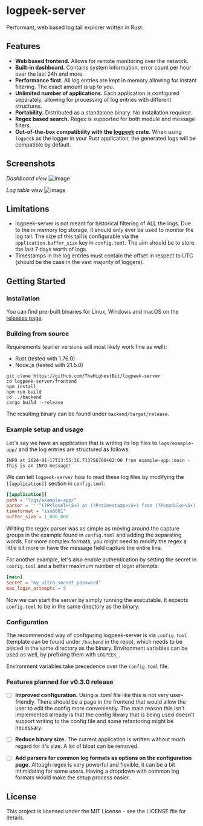 # logpeek-server

Performant, web based log tail explorer written in Rust.

## Features

- **Web based frontend.** Allows for remote monitoring over the network.
- **Built-in dashboard.** Contains system information, error count per hour over the last 24h and more.
- **Performance first.** All log entries are kept in memory allowing for instant filtering. The exact amount is up to you.
- **Unlimited number of applications.** Each application is configured separately, allowing for processing of log entries with different structures.
- **Portability.** Distributed as a standalone binary. No installation required.
- **Regex based search.** Regex is supported for both module and message filters.
- **Out-of-the-box compatibility with the [logpeek] crate.** When using `logpeek` as the logger in your Rust application, the generated logs will be compatible by default.

[logpeek]: https://crates.io/crates/logpeek

## Screenshots
*Dashboard view*
![image](https://github.com/TheHighestBit/logpeek-server/assets/40504459/2ce50a13-f94d-4a48-91e4-aff944bcd025)

*Log table view*
![image](https://github.com/TheHighestBit/logpeek-server/assets/40504459/8b21c7c8-61ea-45a5-b557-be567618ceb6)


## Limitations
- logpeek-server is not meant for historical filtering of ALL the logs. Due to the in memory log storage, it should only ever be used to monitor the log tail.
The size of this tail is configurable via the `application.buffer_size` key in `config.toml`. The aim should be to store the last 7 days worth of logs.
- Timestamps in the log entries must contain the offset in respect to UTC (should be the case in the vast majority of loggers).

## Getting Started

### Installation

You can find pre-built binaries for Linux, Windows and macOS on the [releases page].

[releases page]: https://github.com/TheHighestBit/logpeek-server/releases
### Building from source
Requirements (earlier versions will most likely work fine as well):
- Rust (tested with 1.76.0)
- Node.js (tested with 21.5.0)

```
git clone https://github.com/TheHighestBit/logpeek-server
cd logpeek-server/frontend
npm install
npm run build
cd ../backend
cargo build --release
```
The resulting binary can be found under `backend/target/release`.

### Example setup and usage
Let's say we have an application that is writing its log files to `logs/example-app/` and the log entries are structured as follows:

```
INFO at 2024-01-17T13:55:36.713756700+02:00 from example-app::main - This is an INFO message!
```

We can tell `logpeek-server` how to read these log files by modifying the `[[application]]` section in `config.toml`:
```toml
[[application]]
path = "logs/example-app/"
parser = '''^(?P<level>\S+) at (?P<timestamp>\S+) from (?P<module>\S+) - (?P<message>.+)$'''
timeformat = "iso8601"
buffer_size = 1_000_000
```
Writing the regex parser was as simple as moving around the capture groups in the example found in `config.toml` and adding the separating words.
For more complex formats, you might need to modify the regex a little bit more or have the message field capture the entire line.

For another example, let's also enable authentication by setting the secret in `config.toml` and a better maximum number of login attempts:
```toml
[main]
secret = "my_ultra_secret_password"
max_login_attempts = 5
```

Now we can start the server by simply running the executable. It expects `config.toml` to be in the same directory as the binary.

### Configuration

The recommended way of configuring logpeek-server is via `config.toml` (template can be found under `/backend` in the repo), which needs to be placed in the same directory as the binary.
Environment variables can be used as well, by prefixing them with `LOGPEEK_`.

Environment variables take precedence over the `config.toml` file.

### Features planned for v0.3.0 release
- [ ] **Improved configuration.** Using a .toml file like this is not very user-friendly. There should be a page in the frontend that would allow the user to edit the config more conveniently.
The main reason this isn't implemented already is that the config library that is being used doesn't support writing to the config file and some refactoring might be necessary.


- [ ] **Reduce binary size.**  The current application is written without much regard for it's size. A lot of bloat can be removed.


- [ ] **Add parsers for common log formats as options on the configuration page.** Altough regex is very powerful and flexible,
it can be a bit intimidating for some users. Having a dropdown with common log formats would make the setup process easier.
## License

This project is licensed under the MIT License - see the LICENSE file for details.
